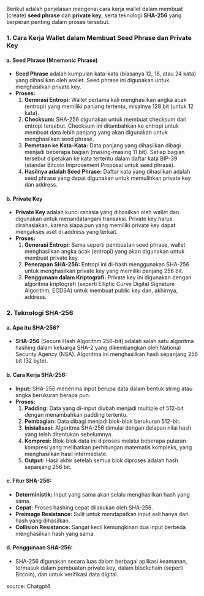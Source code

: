 Berikut adalah penjelasan mengenai cara kerja wallet dalam membuat (create) **seed phrase** dan **private key**, serta teknologi **SHA-256** yang berperan penting dalam proses tersebut.

### 1. **Cara Kerja Wallet dalam Membuat Seed Phrase dan Private Key**

#### a. **Seed Phrase (Mnemonic Phrase)**
- **Seed Phrase** adalah kumpulan kata-kata (biasanya 12, 18, atau 24 kata) yang dihasilkan oleh wallet. Seed phrase ini digunakan untuk menghasilkan private key.
- **Proses:**
  1. **Generasi Entropi:** Wallet pertama kali menghasilkan angka acak (entropi) yang memiliki panjang tertentu, misalnya 128 bit (untuk 12 kata).
  2. **Checksum:** SHA-256 digunakan untuk membuat checksum dari entropi tersebut. Checksum ini ditambahkan ke entropi untuk membuat data lebih panjang yang akan digunakan untuk menghasilkan seed phrase.
  3. **Pemetaan ke Kata-Kata:** Data panjang yang dihasilkan dibagi menjadi beberapa bagian (masing-masing 11 bit). Setiap bagian tersebut dipetakan ke kata tertentu dalam daftar kata BIP-39 (standar Bitcoin Improvement Proposal untuk seed phrase).
  4. **Hasilnya adalah Seed Phrase:** Daftar kata yang dihasilkan adalah seed phrase yang dapat digunakan untuk memulihkan private key dan address.

#### b. **Private Key**
- **Private Key** adalah kunci rahasia yang dihasilkan oleh wallet dan digunakan untuk menandatangani transaksi. Private key harus dirahasiakan, karena siapa pun yang memiliki private key dapat mengakses aset di address yang terkait.
- **Proses:**
  1. **Generasi Entropi:** Sama seperti pembuatan seed phrase, wallet menghasilkan angka acak (entropi) yang akan digunakan untuk membuat private key.
  2. **Penerapan SHA-256:** Entropi ini di-hash menggunakan SHA-256 untuk menghasilkan private key yang memiliki panjang 256 bit.
  3. **Penggunaan dalam Kriptografi:** Private key ini digunakan dengan algoritma kriptografi (seperti Elliptic Curve Digital Signature Algorithm, ECDSA) untuk membuat public key dan, akhirnya, address.

### 2. **Teknologi SHA-256**

#### a. **Apa itu SHA-256?**
- **SHA-256** (Secure Hash Algorithm 256-bit) adalah salah satu algoritma hashing dalam keluarga SHA-2 yang dikembangkan oleh National Security Agency (NSA). Algoritma ini menghasilkan hash sepanjang 256 bit (32 byte).

#### b. **Cara Kerja SHA-256:**
- **Input:** SHA-256 menerima input berupa data dalam bentuk string atau angka berukuran berapa pun.
- **Proses:**
  1. **Padding:** Data yang di-input diubah menjadi multiple of 512-bit dengan menambahkan padding tertentu.
  2. **Pembagian:** Data dibagi menjadi blok-blok berukuran 512-bit.
  3. **Inisialisasi:** Algoritma SHA-256 dimulai dengan delapan nilai hash yang telah ditentukan sebelumnya.
  4. **Kompresi:** Blok-blok data ini diproses melalui beberapa putaran kompresi yang melibatkan perhitungan matematis kompleks, yang menghasilkan hasil intermediate.
  5. **Output:** Hasil akhir setelah semua blok diproses adalah hash sepanjang 256 bit.
  
#### c. **Fitur SHA-256:**
- **Deterministik:** Input yang sama akan selalu menghasilkan hash yang sama.
- **Cepat:** Proses hashing cepat dilakukan oleh SHA-256.
- **Preimage Resistance:** Sulit untuk mendapatkan input asli hanya dari hash yang dihasilkan.
- **Collision Resistance:** Sangat kecil kemungkinan dua input berbeda menghasilkan hash yang sama.

#### d. **Penggunaan SHA-256:**
- SHA-256 digunakan secara luas dalam berbagai aplikasi keamanan, termasuk dalam pembuatan private key, dalam blockchain (seperti Bitcoin), dan untuk verifikasi data digital.

source: Chatgpt4
